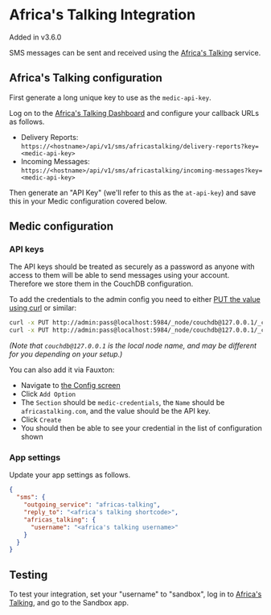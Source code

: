 # Africa's Talking Integration

Added in v3.6.0

SMS messages can be sent and received using the [Africa's Talking](https://africastalking.com) service.

## Africa's Talking configuration

First generate a long unique key to use as the `medic-api-key`.

Log on to the [Africa's Talking Dashboard](https://account.africastalking.com) and configure your callback URLs as follows.

- Delivery Reports: `https://<hostname>/api/v1/sms/africastalking/delivery-reports?key=<medic-api-key>`
- Incoming Messages: `https://<hostname>/api/v1/sms/africastalking/incoming-messages?key=<medic-api-key>`

Then generate an "API Key" (we'll refer to this as the `at-api-key`) and save this in your Medic configuration covered below.

## Medic configuration

### API keys

The API keys should be treated as securely as a password as anyone with access to them will be able to send messages using your account. Therefore we store them in the CouchDB configuration.

To add the credentials to the admin config you need to either [PUT the value using curl](https://docs.couchdb.org/en/stable/api/server/configuration.html#put--_node-node-name-_config-section-key) or similar:

```sh
curl -x PUT http://admin:pass@localhost:5984/_node/couchdb@127.0.0.1/_config/medic-credentials/africastalking.com:incoming -d "<medic-api-key>"
curl -x PUT http://admin:pass@localhost:5984/_node/couchdb@127.0.0.1/_config/medic-credentials/africastalking.com:outgoing -d "<at-api-key>"
```

_(Note that `couchdb@127.0.0.1` is the local node name, and may be different for you depending on your setup.)_

You can also add it via Fauxton:
 - Navigate to [the Config screen](http://localhost:5984/_utils/#/_config)
 - Click `Add Option`
 - The `Section` should be `medic-credentials`, the `Name` should be `africastalking.com`, and the value should be the API key.
 - Click `Create`
 - You should then be able to see your credential in the list of configuration shown

### App settings

Update your app settings as follows.

```json
{
  "sms": {
    "outgoing_service": "africas-talking",
    "reply_to": "<africa's talking shortcode>",
    "africas_talking": {
      "username": "<africa's talking username>"
    }
  }
}
```

## Testing

To test your integration, set your "username" to "sandbox", log in to [Africa's Talking](https://account.africastalking.com), and go to the Sandbox app.
